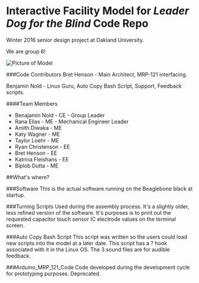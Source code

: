 # Interactive Facility Model for *Leader Dog for the Blind* Code Repo

Winter 2016 senior design project at Oakland University.

We are group 6!

![Picture of Model](/Model_Picture.jpg?raw=true "Installed Model at Leader Dogs for the Blind")

###Code Contributors
Bret Henson - Main Architect, MRP-121 interfacing.

Benjamin Nold - Linux Guru, Auto Copy Bash Script, Support, Feedback scripts.


####Team Members
* Benajamin Nold - CE - Group Leader
* Rana Elias - ME - Mechanical Engineer Leader
* Amith Diwaka - ME
* Katy Wagner - ME
* Taylor Loehr - ME
* Ryan Christenson - EE
* Bret Henson - EE
* Katrina Fleishans - EE
* Biplob Dutta - ME

##What's where?

###Software
This is the actual software running on the Beaglebone black at startup.

###Turning Scripts
Used during the assembly process. It's a slightly older, less refined version of the software. It's purposes is to print out the requested capacitor touch sensor IC electrode values on the terminal screen.

###Auto Copy Bash Script
This script was written so the users could load new scripts into the model at a later date. This script has a ? hook associated with it in the Linux OS. The 3 sound files are for audible feedback.

###Arduino_MRP_121_Code
Code developed during the development cycle for prototyping purposes. Deprecated.